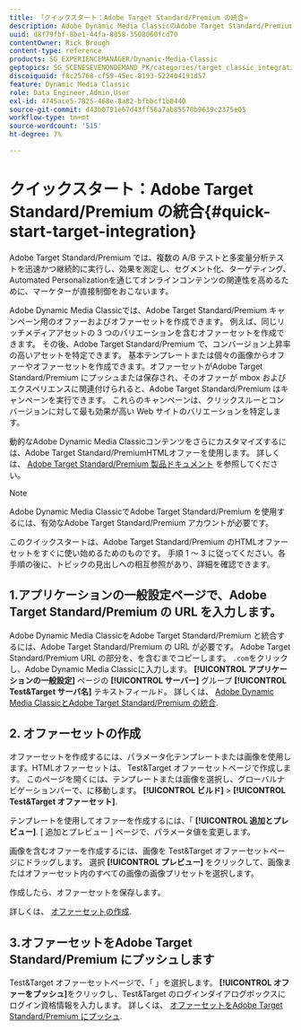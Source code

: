 ```yaml
---
title: 「クイックスタート：Adobe Target Standard/Premium の統合»
description: Adobe Dynamic Media ClassicのAdobe Target Standard/Premium 統合テクニックをすばやく習得できるようにする、Adobe Target Standard/Premium の概要とクイックスタートです。
uuid: d8f79fbf-8be1-44fa-8058-3508060fcd70
contentOwner: Rick Brough
content-type: reference
products: SG_EXPERIENCEMANAGER/Dynamic-Media-Classic
geptopics: SG_SCENESEVENONDEMAND_PK/categories/target_classic_integration
discoiquuid: f8c25768-cf59-45ec-8193-522404191d57
feature: Dynamic Media Classic
role: Data Engineer,Admin,User
exl-id: 4745ace5-7825-468e-8a82-bfbbcf1b0440
source-git-commit: d43b0791e67d43ff56a7ab85570b9639c2375e05
workflow-type: tm+mt
source-wordcount: '515'
ht-degree: 7%

---
```


# クイックスタート：Adobe Target Standard/Premium の統合{#quick-start-target-integration}

Adobe Target Standard/Premium では、複数の A/B テストと多変量分析テストを迅速かつ継続的に実行し、効果を測定し、セグメント化、ターゲティング、Automated Personalizationを通じてオンラインコンテンツの関連性を高めるために、マーケターが直接制御をおこないます。

Adobe Dynamic Media Classicでは、Adobe Target Standard/Premium キャンペーン用のオファーおよびオファーセットを作成できます。 例えば、同じリッチメディアアセットの 3 つのバリエーションを含むオファーセットを作成できます。 その後、Adobe Target Standard/Premium で、コンバージョン上昇率の高いアセットを特定できます。 基本テンプレートまたは個々の画像からオファーやオファーセットを作成できます。オファーセットがAdobe Target Standard/Premium にプッシュまたは保存され、そのオファーが mbox およびエクスペリエンスに関連付けられると、Adobe Target Standard/Premium はキャンペーンを実行できます。 これらのキャンペーンは、クリックスルーとコンバージョンに対して最も効果が高い Web サイトのバリエーションを特定します。

動的なAdobe Dynamic Media Classicコンテンツをさらにカスタマイズするには、Adobe Target Standard/PremiumHTMLオファーを使用します。 詳しくは、 [Adobe Target Standard/Premium 製品ドキュメント](https://experienceleague.adobe.com/docs/target.html) を参照してください。

>[!NOTE]
>
>Adobe Dynamic Media ClassicでAdobe Target Standard/Premium を使用するには、有効なAdobe Target Standard/Premium アカウントが必要です。

このクイックスタートは、Adobe Target Standard/Premium のHTMLオファーセットをすぐに使い始めるためのものです。 手順 1 ～ 3 に従ってください。各手順の後に、トピックの見出しへの相互参照があり、詳細を確認できます。

## 1.アプリケーションの一般設定ページで、Adobe Target Standard/Premium の URL を入力します。

Adobe Dynamic Media ClassicをAdobe Target Standard/Premium と統合するには、Adobe Target Standard/Premium の URL が必要です。 Adobe Target Standard/Premium URL の部分を、を含むまでコピーします。 `.com`をクリックし、Adobe Dynamic Media Classicに入力します。 **[!UICONTROL アプリケーションの一般設定]** ページの **[!UICONTROL サーバー]** グループ **[!UICONTROL Test&amp;Target サーバ名]** テキストフィールド。 詳しくは、 [Adobe Dynamic Media ClassicとAdobe Target Standard/Premium の統合](integrating-dmc-with-target.md#integrating-dmc-with-target).

## 2. オファーセットの作成

オファーセットを作成するには、パラメータ化テンプレートまたは画像を使用します。HTMLオファーセットは、 Test&amp;Target オファーセットページで作成します。 このページを開くには、テンプレートまたは画像を選択し、グローバルナビゲーションバーで、に移動します。 **[!UICONTROL ビルド]** > **[!UICONTROL Test&amp;Target オファーセット]**.

テンプレートを使用してオファーを作成するには、「 **[!UICONTROL 追加とプレビュー]**. [ 追加とプレビュー ] ページで、パラメータ値を変更します。

画像を含むオファーを作成するには、画像を Test&amp;Target オファーセットページにドラッグします。 選択 **[!UICONTROL プレビュー]** をクリックして、画像またはオファーセット内のすべての画像の画像プリセットを選択します。

作成したら、オファーセットを保存します。

詳しくは、 [オファーセットの作成](creating-offer-set.md#creating_an_offer_set).

## 3.オファーセットをAdobe Target Standard/Premium にプッシュします

Test&amp;Target オファーセットページで、「 」を選択します。 **[!UICONTROL オファーをプッシュ]**&#x200B;をクリックし、Test&amp;Target のログインダイアログボックスにログイン資格情報を入力します。 詳しくは、 [オファーセットをAdobe Target Standard/Premium にプッシュ](pushing-offer-sets-target.md#pushing_offer_sets_to_target).
